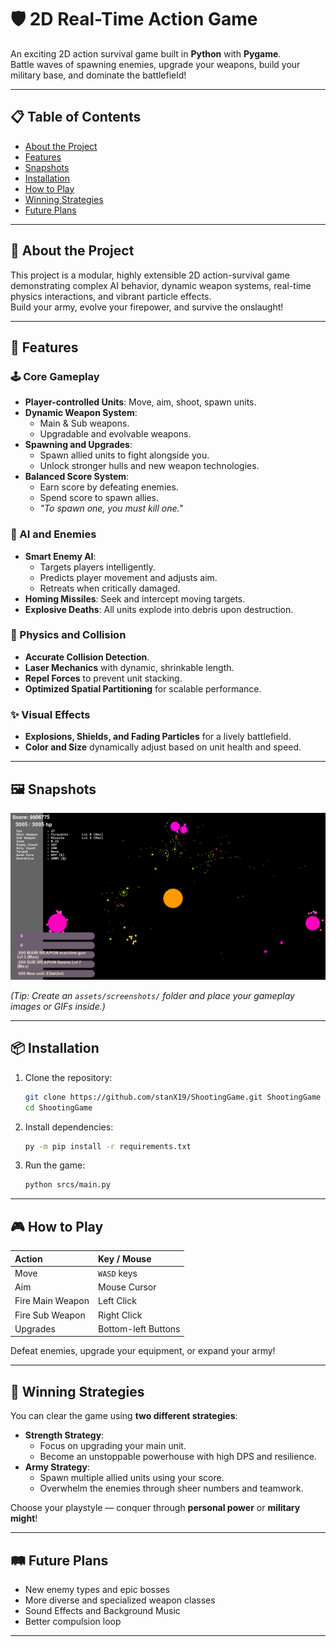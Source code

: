 # 🛡️ 2D Real-Time Action Game

An exciting 2D action survival game built in **Python** with **Pygame**.  
Battle waves of spawning enemies, upgrade your weapons, build your military base, and dominate the battlefield!

---

## 📋 Table of Contents

- [About the Project](#-about-the-project)
- [Features](#-features)
- [Snapshots](#-snapshots)
- [Installation](#-installation)
- [How to Play](#-how-to-play)
- [Winning Strategies](#-winning-strategies)
- [Future Plans](#-future-plans)

---

## 🧩 About the Project

This project is a modular, highly extensible 2D action-survival game demonstrating complex AI behavior, dynamic weapon systems, real-time physics interactions, and vibrant particle effects.  
Build your army, evolve your firepower, and survive the onslaught!

---

## 🚀 Features

### 🕹️ Core Gameplay
- **Player-controlled Units**: Move, aim, shoot, spawn units.
- **Dynamic Weapon System**:
  - Main & Sub weapons.
  - Upgradable and evolvable weapons.
- **Spawning and Upgrades**:
  - Spawn allied units to fight alongside you.
  - Unlock stronger hulls and new weapon technologies.
- **Balanced Score System**:
  - Earn score by defeating enemies.
  - Spend score to spawn allies.
  - _"To spawn one, you must kill one."_

### 🤖 AI and Enemies
- **Smart Enemy AI**: 
  - Targets players intelligently.
  - Predicts player movement and adjusts aim.
  - Retreats when critically damaged.
- **Homing Missiles**: Seek and intercept moving targets.
- **Explosive Deaths**: All units explode into debris upon destruction.

### 🧠 Physics and Collision
- **Accurate Collision Detection**.
- **Laser Mechanics** with dynamic, shrinkable length.
- **Repel Forces** to prevent unit stacking.
- **Optimized Spatial Partitioning** for scalable performance.

### ✨ Visual Effects
- **Explosions, Shields, and Fading Particles** for a lively battlefield.
- **Color and Size** dynamically adjust based on unit health and speed.

---

## 🖼️ Snapshots

![Spam Shooting](snapshots/img_2.png)

*(Tip: Create an `assets/screenshots/` folder and place your gameplay images or GIFs inside.)*

---

## 📦 Installation

1. Clone the repository:
   ```bash
   git clone https://github.com/stanX19/ShootingGame.git ShootingGame
   cd ShootingGame
   ```

2. Install dependencies:
   ```bash
   py -m pip install -r requirements.txt
   ```

3. Run the game:
   ```bash
   python srcs/main.py
   ```

---

## 🎮 How to Play

| Action           | Key / Mouse         |
|:-----------------|:--------------------|
| Move             | `WASD` keys         |
| Aim              | Mouse Cursor        |
| Fire Main Weapon | Left Click          |
| Fire Sub Weapon  | Right Click         |
| Upgrades         | Bottom-left Buttons |

Defeat enemies, upgrade your equipment, or expand your army!

---

## 🧠 Winning Strategies

You can clear the game using **two different strategies**:
- **Strength Strategy**: 
  - Focus on upgrading your main unit.
  - Become an unstoppable powerhouse with high DPS and resilience.
- **Army Strategy**: 
  - Spawn multiple allied units using your score.
  - Overwhelm the enemies through sheer numbers and teamwork.

Choose your playstyle — conquer through **personal power** or **military might**!

---

## 🛤️ Future Plans

- New enemy types and epic bosses
- More diverse and specialized weapon classes
- Sound Effects and Background Music
- Better compulsion loop

---
